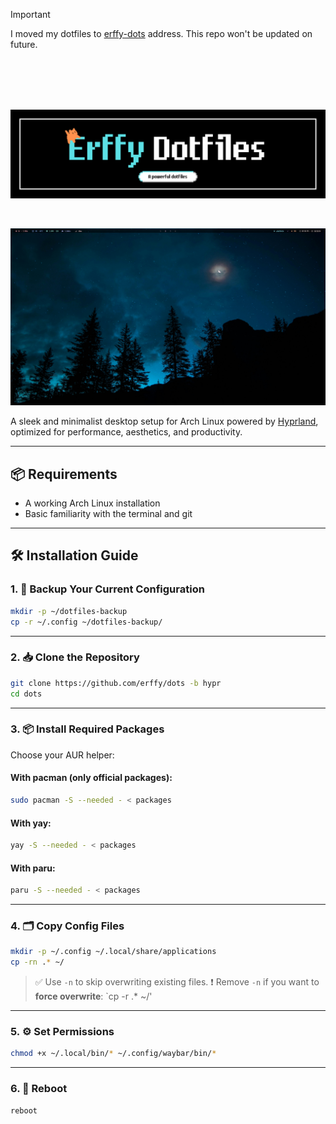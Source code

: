> [!IMPORTANT]
> I moved my dotfiles to [erffy-dots](https://github.com/erffy-dots) address. This repo won't be updated on future.

<br><br><br><br>


![Banner](assets/banner.png)

<br>

![Desktop Screenshot](assets/desktop.png)

A sleek and minimalist desktop setup for Arch Linux powered by [Hyprland](https://github.com/hyprwm/Hyprland), optimized for performance, aesthetics, and productivity.

---

## 📦 Requirements

- A working Arch Linux installation
- Basic familiarity with the terminal and git

---

## 🛠️ Installation Guide

### 1. 🔐 Backup Your Current Configuration

```bash
mkdir -p ~/dotfiles-backup
cp -r ~/.config ~/dotfiles-backup/
```

---

### 2. 📥 Clone the Repository

```bash
git clone https://github.com/erffy/dots -b hypr
cd dots
```

---

### 3. 📦 Install Required Packages

Choose your AUR helper:

#### With pacman (only official packages):
```bash
sudo pacman -S --needed - < packages
```

#### With yay:
```bash
yay -S --needed - < packages
```

#### With paru:
```bash
paru -S --needed - < packages
```

---

### 4. 🗂 Copy Config Files

```bash
mkdir -p ~/.config ~/.local/share/applications
cp -rn .* ~/
```

> ✅ Use `-n` to skip overwriting existing files.
> ❗ Remove `-n` if you want to **force overwrite**:
> `cp -r .* ~/'

---

### 5. ⚙️ Set Permissions

```bash
chmod +x ~/.local/bin/* ~/.config/waybar/bin/*
```

---

### 6. 🔄 Reboot

```bash
reboot
```
